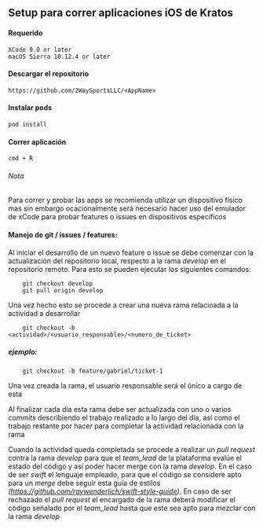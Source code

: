 ## Setup para correr aplicaciones iOS de Kratos

#### Requerido
	
	XCode 9.0 or later 
	macOS Sierra 10.12.4 or later

#### Descargar el repositorio

	https://github.com/2WaySportsLLC/<AppName>

#### Instalar pods

	pod install

#### Correr aplicación

	cmd + R

###### Nota

Para correr y probar las apps se recomienda utilizar un dispositivo físico mas sin embargo ocacionalmente será necesario hacer uso del emulador de xCode para probar features o issues en dispositivos específicos




#### Manejo de git / issues / features:

Al iniciar el desarrollo de un nuevo feature o issue se debe comenzar con la actualización del repositorio local, respecto a la rama _develop_ en el repositorio remoto. Para esto se pueden ejecutar los siguientes comandos:

		git checkout develop
		git pull origin develop

Una vez hecho esto se procede a crear una nueva rama relacioada a la actividad a desarrollar

		git checkout -b <actividad>/<usuario_responsable>/<numero_de_ticket>

##### ejemplo:

		git checkout -b feature/gabriel/ticket-1

Una vez creada la rama, el usuario responsable será el único a cargo de esta
	
Al finalizar cada día esta rama debe ser actualizada con uno o varios _commits_ describiendo el trabajo realizado a lo largo del día, así como el trabajo restante por hacer para completar la actividad relacionada con la rama

Cuando la actividad queda completada se procede a realizar un _pull request_ contra la rama _develop_ para que el _team_lead_ de la plataforma evalúe el estado del código y así poder hacer merge con la rama _develop_. En el caso de ser _swift_ el lenguaje empleado, para que el código se considere apto para un _merge_ debe seguir esta guía de estilos _(https://github.com/raywenderlich/swift-style-guide)_. En caso de ser rechazado el _pull request_ el encargado de la rama deberá modificar el código señalado por el _team_lead_ hasta que este sea apto para mezclar con la rama _develop_



